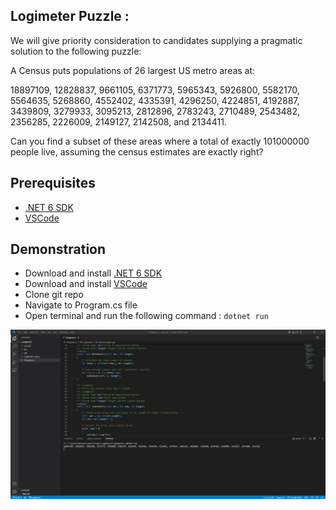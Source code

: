 ## Logimeter Puzzle : 

We will give priority consideration to candidates supplying a pragmatic solution to the following puzzle:
 
A Census puts populations of 26 largest US metro areas at:
 
18897109, 12828837, 9661105, 6371773, 5965343, 5926800, 5582170, 5564635, 5268860, 4552402, 4335391, 4296250, 4224851, 4192887, 3439809, 3279933, 3095213, 2812896, 2783243, 2710489, 2543482, 2356285, 2226009, 2149127, 2142508, and 2134411.
 
Can you find a subset of these areas where a total of exactly 101000000 people live, assuming the census estimates are exactly right?

## Prerequisites

- [.NET 6 SDK](https://dotnet.microsoft.com/en-us/download/dotnet/6.0)
- [VSCode](https://code.visualstudio.com/download)

## Demonstration

- Download and install [.NET 6 SDK](https://dotnet.microsoft.com/en-us/download/dotnet/6.0)
- Download and install [VSCode](https://code.visualstudio.com/download)
- Clone git repo
- Navigate to Program.cs file
- Open terminal and run the following command : `dotnet run`

![My Image](Logimeter/logimeter_puzzle.jpg)
